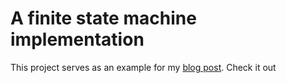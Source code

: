 # A finite state machine implementation

This project serves as an example for my [blog post](https://hectorortegablog.wordpress.com/2016/06/11/a-finite-state-machine-implementation-in-java/). Check it out

